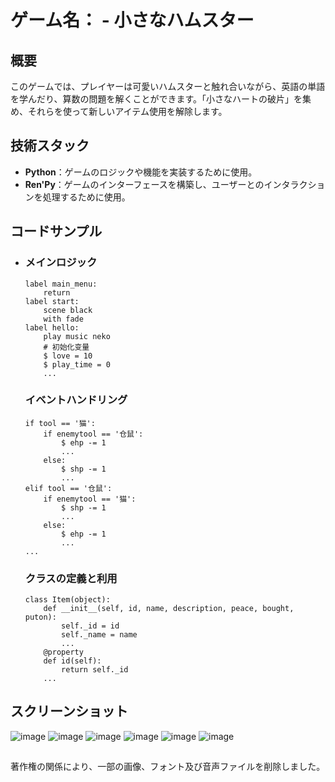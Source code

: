 # ゲーム名： - 小さなハムスター
## 概要

このゲームでは、プレイヤーは可愛いハムスターと触れ合いながら、英語の単語を学んだり、算数の問題を解くことができます。「小さなハートの破片」を集め、それらを使って新しいアイテム使用を解除します。

## 技術スタック

- **Python**：ゲームのロジックや機能を実装するために使用。
- **Ren'Py**：ゲームのインターフェースを構築し、ユーザーとのインタラクションを処理するために使用。

## コードサンプル

- ### メインロジック

  ```
  label main_menu:
      return
  label start:
      scene black
      with fade
  label hello:
      play music neko
      # 初始化变量
      $ love = 10
      $ play_time = 0
      ...
  ```

  ### イベントハンドリング

  ```
  if tool == '猫':
      if enemytool == '仓鼠':
          $ ehp -= 1
          ...
      else:
          $ shp -= 1
          ...
  elif tool == '仓鼠':
      if enemytool == '猫':
          $ shp -= 1
          ...
      else:
          $ ehp -= 1
          ...
  ...
  ```

  ### **クラスの定義と利用**

  ```
  class Item(object):
      def __init__(self, id, name, description, peace, bought, puton):
          self._id = id
          self._name = name
          ...
      @property
      def id(self):
          return self._id
      ...
  ```
## スクリーンショット
![image](https://github.com/cyyier/littlehamster/assets/52512369/72245d57-0aad-4a01-a555-56d79e789347)
![image](https://github.com/cyyier/littlehamster/assets/52512369/0bbd20ee-d27b-4f9d-8e0a-d2ba6a334d92)
![image](https://github.com/cyyier/littlehamster/assets/52512369/2ccda898-597c-4cb6-a8ad-49f64da62125)
![image](https://github.com/cyyier/littlehamster/assets/52512369/b6c87e29-d6e9-4cf3-977b-d0ea9f46c4d2)
![image](https://github.com/cyyier/littlehamster/assets/52512369/b0d4a586-a47f-4dc3-b907-f16b66efa2ff)
![image](https://github.com/cyyier/littlehamster/assets/52512369/07dfb911-20bb-4795-892f-678a8c9a7c6e)

## 
著作権の関係により、一部の画像、フォント及び音声ファイルを削除しました。



